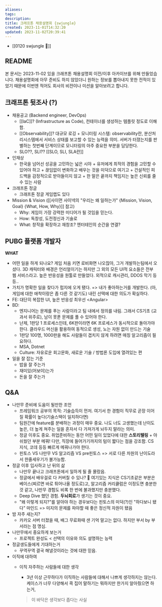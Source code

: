```yaml
---
aliases: 
tags: 
description:
title: 크래프톤 채용설명회 {swjungle}
created: 2023-11-01T14:32:20
updated: 2023-11-02T20:39:41
---
```

- [[0120 swjungle 🤖]]

## README

본 문서는 2023-11-02 있을 크래프톤 채용설명회 이전/이후 아카이브를 위해 만들었습니다. 채용설명회에 아무 준비도 하지 않았더니 원하는 정보를 뽑아내지 못한 전적이 있었기 때문에 이번엔 적어도 회사의 비전이나 미션을 알아보려고 합니다.

## 크래프톤 뒷조사 (?)

- 채용공고 (Backend engineer, DevOps)
	- [[IaC]]? (Infrastructure as Code), 컨테이너를 생성하는 템플릿 정도로 이해함.
	- [[Observability]]? 대규모 로깅 + 모니터링 시스템: observability란, 분산처리시스템에서 서비스 상태를 보고할 수 있는 능력을 의미. 서버가 터졌는지를 판별하는 첫번째 단계이므로 모니터링의 아주 중요한 부분을 담당한다.
	- SLO??, SLI??  [[SLO, SLI, SLA란]]
- 인재상
	- 한국을 넘어선 성공을 고민하는 넓은 시야 + 유저에게 최적의 경험을 고민할 수 있어야 하고 + 끊임없이 변화하고 배우는 것을 미덕으로 여기고 + 건설적인 피드백을 감정적으로 받아들이지 않고 + 한 말은 끝까지 책임지는 높은 신뢰를 줄 수 있는 사람
- 크래프톤 정글
	- 크래프톤 정글 게임랩도 있다
- Mission & Vision ([[사이먼 사이넥의 "우리는 왜 일하는가" {Mission, Vision, Goal} {What, How, Why}]] 참고)
	- Why: 게임이 가장 강력한 미디어가 될 것임을 믿는다.
	- How: 독창성, 도전정신과 기술로
	- What: 창작을 확장하고 재창조? 엔터테인의 순간을 연결?

## PUBG 플랫폼 개발자

**WHAT**

- 어떤 일을 하게 되나요? 게임 처음 키면 로비화면 나오잖아, 그거 개발하는팀에서 오셨다. 3D 캐릭터와 배경은 언리얼이기는 하지만 그 외의 모든 UI적 요소들은 전부 웹 서비스라고. 높은 반응성을 원툴로 만들었다. 외적으로 캐시관리, DDOS 막기 등등..
- 가치가 명확한 일을 찾다가 펍지에 오게 됐다. => 내가 좋아하는거를 개발한다. (아, 게임에 대한 애착이랑은 좀 다른 것 같기도) 내린 선택에 대한 의도가 확실하다.
- FE: 대단히 복잡한 UI, 높은 반응성 최우선 \<Angular\>
- BD:
	- 엔지니어는 문제를 푸는 사람이라고 팀 내에서 정의를 내림. 그래서 CS기초 (교과서 위주로), 남이 못푼 문제를 풀 수 있어야 한다.
	- 난제, 1판당 1 프로세스인데, 6K판이라면 6K 프로세스가 동시적으로 돌아가야 한다. 클라우드 머신을 활용하여 동적으로 생성, 노는 자원 없이 만드는 기술
	- 1판당 100명, 1000판을 해도 사람들이 겹치지 않게 하려면 매칭 알고리즘이 필요하다.
	- MSA, Dotnet
	- Culture: 자유로운 회고문화, 새로운 기술 / 방법론 도입에 열려있는 편
- 일을 잘 잡는 기준
	- 밥을 잘 주는가
	- 재미있(어보이)는가
	- 돈을 잘 주는가

## Q&A

- 나만무 준비에 도움이 될만한 조언
	- 프레임워크 공부의 목적: 기술습득이 먼저. 여기서 한 경험이 직무로 곧장 이어질 확률이 높다(기술스택이 일치하다면)
	- 팀원간에 feature를 분배하는 과정이 매우 중요. 나도 너도 고생했는데 난이도 높은, 더 높게 쳐주는 일을 혼자서 다 가져가게 놔두지 말라는 의미.
	- 정글 이후도 중요. 취업준비하는 동안 어떤 일이 있었다에 대한 **스토리텔링** + 아쉬웠던 부분 메꿔! 다만, 직장에 들어가기까지의 텀이 짧다는 점을 강조함. CS지식, 코데 등등 빠르게 메꿔나가야 한다.
	- 핀토스 VS 나만무 VS 알고리즘 VS pre핀토스 => 서로 다른 차원의 난이도라서 한줄세우기가 불가능함.
- 정글 이후 입사하고 난 뒤의 삶
	- 나만무 끝나고 크래프톤에서 일하게 될 줄 몰랐음.
	- 정글에서 배우걸로 다 커버칠 수 있나? 🙅 여기있는 지식은 CS기초같은 부분은 베이스(찌르면 바로 튀어나올 정도로)고, 알고리즘 커리큘럼은 이정도면 충분한 것 같고, 나만무 경험도 비록 한 번에 불과했지만 충분했다.
	- Deep Dive 했던 경험. **두뇌회로**가 생기는 것이 중요.
	- "왜 이렇게 되지?"를 알아야 하는 경우보다는 핀토스의 미덕(?)인 "하다보니 됐다" 마인드 => 미지의 문제를 파야할 때 좋은 정신적 자원이 됐음
- 밤 자주 새는지?
	- 카카오 서버 터졌을 때, 배그 무료화때 샌 기억 말고는 없다. 하지만 부서 by 부서라는 점 명심.
- 나만무에서 중요하게 보는거
	- 프로젝트 완성도 < 선택의 이유와 의도 설명하는 능력
- 정글생도들에게 기대하는거
	- 꾸역꾸역 결국 해낼것이라는 것에 대한 믿음.
- 이직에 대하여
	- 이직 자주하는 사람들에 대한 생각
		- 3년 이상 근무하다가 이직하는 사람들에 대해서 나쁘게 생각하지는 않는다. 케이스가 너무 다양해서 콕 집어 말하기는 뭐하지만 한가지 알아줬으면 하는거,

		> 이 바닥은 생각보다 좁다는 사실
